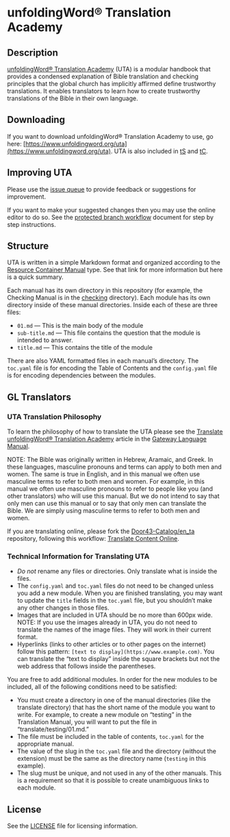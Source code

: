 # unfoldingWord® Translation Academy

## Description

[unfoldingWord® Translation Academy](https://www.unfoldingword.org/uta) (UTA) is a modular handbook that provides a condensed explanation of Bible translation and checking principles that the global church has implicitly affirmed define trustworthy translations. It enables translators to learn how to create trustworthy translations of the Bible in their own language.

## Downloading

If you want to download unfoldingWord® Translation Academy to use, go here: [https://www.unfoldingword.org/uta](https://www.unfoldingword.org/uta). UTA is also included in [tS](https://ufw.io/ts) and [tC](https://ufw.io/tc).

## Improving UTA

Please use the [issue queue](https://git.door43.org/unfoldingWord/en_ta/issues) to provide feedback or suggestions for improvement.

If you want to make your suggested changes then you may use the online editor to do so. See the [protected branch workflow](https://forum.ccbt.bible/t/protected-branch-workflow/76) document for step by step instructions.

## Structure

UTA is written in a simple Markdown format and organized according to the [Resource Container Manual](https://resource-container.readthedocs.io/en/latest/container_types.html#manual-man) type. See that link for more information but here is a quick summary.

Each manual has its own directory in this repository (for example, the Checking Manual is in the [checking](https://git.door43.org/unfoldingWord/en_ta/src/branch/master/checking) directory). Each module has its own directory inside of these manual directories. Inside each of these are three files:

* `01.md` — This is the main body of the module
* `sub-title.md` — This file contains the question that the module is intended to answer.
* `title.md` — This contains the title of the module

There are also YAML formatted files in each manual’s directory. The `toc.yaml` file is for encoding the Table of Contents and the `config.yaml` file is for encoding dependencies between the modules.

## GL Translators

### UTA Translation Philosophy

To learn the philosophy of how to translate the UTA please see the [Translate unfoldingWord® Translation Academy](https://gl-manual.readthedocs.io/en/latest/gl_translation.html#translating-translationacademy) article in the [Gateway Language Manual](https://gl-manual.readthedocs.io/).

NOTE: The Bible was originally written in Hebrew, Aramaic, and Greek. In these languages, masculine pronouns and terms can apply to both men and women. The same is true in English, and in this manual we often use masculine terms to refer to both men and women. For example, in this manual we often use masculine pronouns to refer to people like you (and other translators) who will use this manual. But we do not intend to say that only men can use this manual or to say that only men can translate the Bible. We are simply using masculine terms to refer to both men and women.

If you are translating online, please fork the [Door43-Catalog/en_ta](https://git.door43.org/Door43-Catalog/en_ta) repository, following this workflow: [Translate Content Online](https://forum.ccbt.bible/t/translate-content-online/75).

### Technical Information for Translating UTA

* *Do not* rename any files or directories. Only translate what is inside the files.
* The `config.yaml` and `toc.yaml` files do not need to be changed unless you add a new module. When you are finished translating, you may want to update the `title` fields in the `toc.yaml` file, but you shouldn’t make any other changes in those files.
* Images that are included in UTA should be no more than 600px wide. NOTE: If you use the images already in UTA, you do not need to translate the names of the image files. They will work in their current format.
* Hyperlinks (links to other articles or to other pages on the internet) follow this pattern: `[text to display](https://www.example.com)`. You can translate the “text to display” inside the square brackets but not the web address that follows inside the parentheses.

You are free to add additional modules. In order for the new modules to be included, all of the following conditions need to be satisfied:

* You must create a directory in one of the manual directories (like the translate directory) that has the short name of the module you want to write. For example, to create a new module on “testing” in the Translation Manual, you will want to put the file in “translate/testing/01.md.”
* The file must be included in the table of contents, `toc.yaml` for the appropriate manual.
* The value of the slug in the `toc.yaml` file and the directory (without the extension) must be the same as the directory name (`testing` in this example).
* The slug must be unique, and not used in any of the other manuals. This is a requirement so that it is possible to create unambiguous links to each module.

## License

See the [LICENSE](https://git.door43.org/unfoldingWord/en_ta/src/branch/master/LICENSE.md) file for licensing information.
